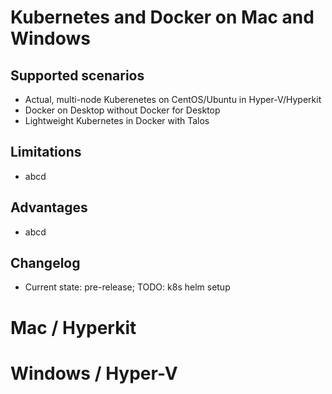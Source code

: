 # Kubernetes and Docker on Mac and Windows

## Supported scenarios
- Actual, multi-node Kuberenetes on CentOS/Ubuntu in Hyper-V/Hyperkit
- Docker on Desktop without Docker for Desktop
- Lightweight Kubernetes in Docker with Talos

## Limitations
- abcd

## Advantages
- abcd

## Changelog
- Current state: pre-release; TODO: k8s helm setup

# Mac / Hyperkit


# Windows / Hyper-V
